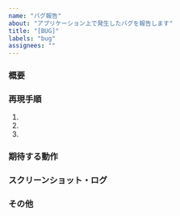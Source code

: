 ```yaml
---
name: "バグ報告"
about: "アプリケーション上で発生したバグを報告します"
title: "[BUG]"
labels: "bug"
assignees: ""
---
```


### 概要

<!-- バグの簡潔な説明をお願いします -->

### 再現手順

1. <!-- バグが再現する手順をステップごとに記入してください -->
2. 
3. 

### 期待する動作

<!-- 本来どう動作すべきかを記入してください -->

### スクリーンショット・ログ

<!-- 必要に応じてスクリーンショットやエラーログなどを添付してください -->

### その他

<!-- 追加で伝えておきたいことがあれば記入してください -->